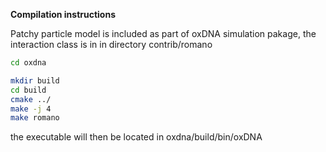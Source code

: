 **Compilation instructions**

Patchy particle model is included as part of oxDNA simulation pakage, the interaction class is in in directory contrib/romano

```bash
cd oxdna

mkdir build
cd build
cmake ../
make -j 4
make romano
```

the executable will then be located in oxdna/build/bin/oxDNA
